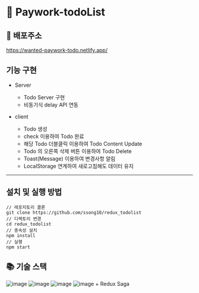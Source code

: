 # 📑 Paywork-todoList 

## 🔗 배포주소

https://wanted-paywork-todo.netlify.app/



## 기능 구현

- Server
  - Todo Server 구현
  - 비동기식 delay API 연동

- client
  - Todo 생성
  - check 이용하여 Todo 완료
  - 해당 Todo 더블클릭 이용하여 Todo Content Update
  - Todo 의 오른쪽 삭제 버튼 이용하여 Todo Delete
  - Toast(Message) 이용하여 변경사항 알림
  - LocalStorage 연계하여 새로고침해도 데이터 유지

---



## 설치 및 실행 방법

```
// 레포지토리 클론
git clone https://github.com/ssong10/redux_todolist
// 디렉토리 변경
cd redux_todolist
// 종속성 설치
npm install
// 실행
npm start
```



## 📚 기술 스택

![image](https://img.shields.io/badge/HTML5-E34F26?style=for-the-badge&logo=html5&logoColor=white)
![image](https://img.shields.io/badge/TypeScript-007ACC?style=for-the-badge&logo=typescript&logoColor=white)
![image](https://img.shields.io/badge/React-20232A?style=for-the-badge&logo=react&logoColor=61DAFB)
![image](https://img.shields.io/badge/Redux-764abc?style=for-the-badge&logo=redux&logoColor=white) + Redux Saga

